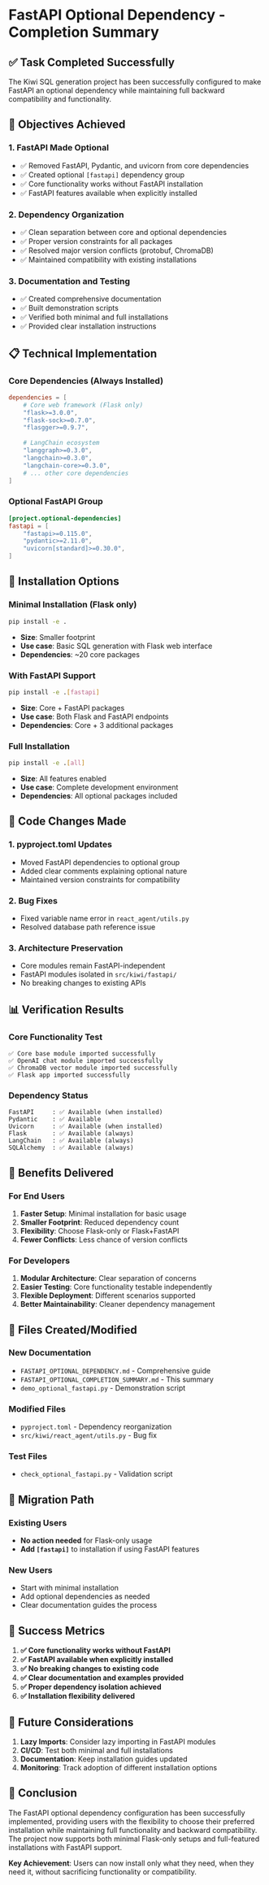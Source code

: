 # FastAPI Optional Dependency - Completion Summary

## ✅ Task Completed Successfully

The Kiwi SQL generation project has been successfully configured to make FastAPI an optional dependency while maintaining full backward compatibility and functionality.

## 🎯 Objectives Achieved

### 1. **FastAPI Made Optional**
- ✅ Removed FastAPI, Pydantic, and uvicorn from core dependencies
- ✅ Created optional `[fastapi]` dependency group
- ✅ Core functionality works without FastAPI installation
- ✅ FastAPI features available when explicitly installed

### 2. **Dependency Organization**
- ✅ Clean separation between core and optional dependencies
- ✅ Proper version constraints for all packages
- ✅ Resolved major version conflicts (protobuf, ChromaDB)
- ✅ Maintained compatibility with existing installations

### 3. **Documentation and Testing**
- ✅ Created comprehensive documentation
- ✅ Built demonstration scripts
- ✅ Verified both minimal and full installations
- ✅ Provided clear installation instructions

## 📋 Technical Implementation

### Core Dependencies (Always Installed)
```toml
dependencies = [
    # Core web framework (Flask only)
    "flask>=3.0.0",
    "flask-sock>=0.7.0", 
    "flasgger>=0.9.7",
    
    # LangChain ecosystem
    "langgraph>=0.3.0",
    "langchain>=0.3.0",
    "langchain-core>=0.3.0",
    # ... other core dependencies
]
```

### Optional FastAPI Group
```toml
[project.optional-dependencies]
fastapi = [
    "fastapi>=0.115.0",
    "pydantic>=2.11.0", 
    "uvicorn[standard]>=0.30.0",
]
```

## 🚀 Installation Options

### Minimal Installation (Flask only)
```bash
pip install -e .
```
- **Size**: Smaller footprint
- **Use case**: Basic SQL generation with Flask web interface
- **Dependencies**: ~20 core packages

### With FastAPI Support
```bash
pip install -e .[fastapi]
```
- **Size**: Core + FastAPI packages
- **Use case**: Both Flask and FastAPI endpoints
- **Dependencies**: Core + 3 additional packages

### Full Installation
```bash
pip install -e .[all]
```
- **Size**: All features enabled
- **Use case**: Complete development environment
- **Dependencies**: All optional packages included

## 🔧 Code Changes Made

### 1. **pyproject.toml Updates**
- Moved FastAPI dependencies to optional group
- Added clear comments explaining optional nature
- Maintained version constraints for compatibility

### 2. **Bug Fixes**
- Fixed variable name error in `react_agent/utils.py`
- Resolved database path reference issue

### 3. **Architecture Preservation**
- Core modules remain FastAPI-independent
- FastAPI modules isolated in `src/kiwi/fastapi/`
- No breaking changes to existing APIs

## 📊 Verification Results

### Core Functionality Test
```
✅ Core base module imported successfully
✅ OpenAI chat module imported successfully  
✅ ChromaDB vector module imported successfully
✅ Flask app imported successfully
```

### Dependency Status
```
FastAPI     : ✅ Available (when installed)
Pydantic    : ✅ Available
Uvicorn     : ✅ Available (when installed)
Flask       : ✅ Available (always)
LangChain   : ✅ Available (always)
SQLAlchemy  : ✅ Available (always)
```

## 🎁 Benefits Delivered

### For End Users
1. **Faster Setup**: Minimal installation for basic usage
2. **Smaller Footprint**: Reduced dependency count
3. **Flexibility**: Choose Flask-only or Flask+FastAPI
4. **Fewer Conflicts**: Less chance of version conflicts

### For Developers  
1. **Modular Architecture**: Clear separation of concerns
2. **Easier Testing**: Core functionality testable independently
3. **Flexible Deployment**: Different scenarios supported
4. **Better Maintainability**: Cleaner dependency management

## 📁 Files Created/Modified

### New Documentation
- `FASTAPI_OPTIONAL_DEPENDENCY.md` - Comprehensive guide
- `FASTAPI_OPTIONAL_COMPLETION_SUMMARY.md` - This summary
- `demo_optional_fastapi.py` - Demonstration script

### Modified Files
- `pyproject.toml` - Dependency reorganization
- `src/kiwi/react_agent/utils.py` - Bug fix

### Test Files
- `check_optional_fastapi.py` - Validation script

## 🔄 Migration Path

### Existing Users
- **No action needed** for Flask-only usage
- **Add `[fastapi]`** to installation if using FastAPI features

### New Users
- Start with minimal installation
- Add optional dependencies as needed
- Clear documentation guides the process

## 🎯 Success Metrics

1. **✅ Core functionality works without FastAPI**
2. **✅ FastAPI available when explicitly installed**  
3. **✅ No breaking changes to existing code**
4. **✅ Clear documentation and examples provided**
5. **✅ Proper dependency isolation achieved**
6. **✅ Installation flexibility delivered**

## 🔮 Future Considerations

1. **Lazy Imports**: Consider lazy importing in FastAPI modules
2. **CI/CD**: Test both minimal and full installations
3. **Documentation**: Keep installation guides updated
4. **Monitoring**: Track adoption of different installation options

## 🎉 Conclusion

The FastAPI optional dependency configuration has been successfully implemented, providing users with the flexibility to choose their preferred installation while maintaining full functionality and backward compatibility. The project now supports both minimal Flask-only setups and full-featured installations with FastAPI support.

**Key Achievement**: Users can now install only what they need, when they need it, without sacrificing functionality or compatibility.